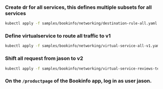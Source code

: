 ### Create dr for all services, this defines multiple subsets for all services

```sh
kubectl apply -f samples/bookinfo/networking/destination-rule-all.yaml
```

### Define virtualservice to route all traffic to v1

```sh
kubectl apply -f samples/bookinfo/networking/virtual-service-all-v1.yaml
```

### Shift all request from jason to v2

```sh
kubectl apply -f samples/bookinfo/networking/virtual-service-reviews-test-v2.yaml
```

### On the `/productpage` of the Bookinfo app, log in as user jason.
